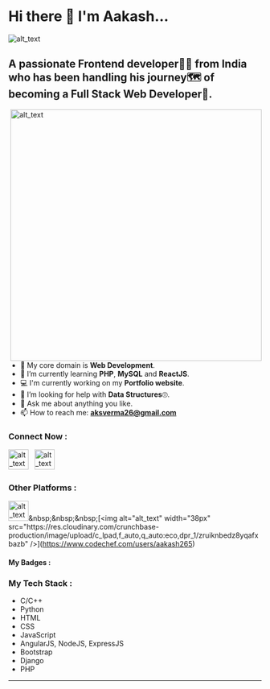# Hi there 👋 I'm Aakash...

<img align="center" alt="alt_text" src="https://images.unsplash.com/photo-1614624532983-4ce03382d63d?ixlib=rb-1.2.1&ixid=MnwxMjA3fDB8MHxzZWFyY2h8MXx8ZGVzayUyMHNldHVwfGVufDB8fDB8fA%3D%3D&w=1000&q=80" />

## A passionate Frontend developer👨‍💻 from India who has been handling his journey🗺 of becoming a Full Stack Web Developer🚩.

<img align="right" alt="alt_text" width="500px" src="https://www.mindinventory.com/blog/wp-content/uploads/2019/10/Offshore-app-developer-1024x512.png" />

- 🔭 My core domain is <b>Web Development</b>.
- 🌱 I’m currently learning <b>PHP</b>, <b>MySQL</b> and <b>ReactJS</b>.
- 💻 I'm currently working on my <b>Portfolio website</b>.
- 🤔 I’m looking for help with <b>Data Structures</b>🙄.
- 💬 Ask me about anything you like.
- 📫 How to reach me: <b>aksverma26@gmail.com</b> <br>
### Connect Now : <br>
[<img alt="alt_text" width="40px" src="https://upload.wikimedia.org/wikipedia/commons/thumb/c/ca/LinkedIn_logo_initials.png/800px-LinkedIn_logo_initials.png" />](https://www.linkedin.com/in/aakash26)&nbsp;&nbsp;&nbsp;[<img alt="alt_text" width="40px" src="https://www.pngkey.com/png/full/2-27646_twitter-logo-png-transparent-background-logo-twitter-png.png" />](https://twitter.com/skyTweet26)

### Other Platforms : <br>
[<img alt="alt_text" width="40px" src="https://upload.wikimedia.org/wikipedia/commons/thumb/4/40/HackerRank_Icon-1000px.png/480px-HackerRank_Icon-1000px.png" />](https://www.hackerrank.com/Aakash__)&nbsp;&nbsp;&nbsp;[<img alt="alt_text" width="38px" src="https://res.cloudinary.com/crunchbase-production/image/upload/c_lpad,f_auto,q_auto:eco,dpr_1/zruiknbedz8yqafxbazb" />](https://www.codechef.com/users/aakash265)

<p align="right">
  <h4>My Badges :</h4>
</p>

### My Tech Stack :
- C/C++
- Python
- HTML
- CSS
- JavaScript
- AngularJS, NodeJS, ExpressJS
- Bootstrap
- Django
- PHP
<hr>
<!-- - 👯 I’m looking to collaborate on ... -->
<!-- - 😄 Pronouns: -->
<!-- - ⚡ Fun fact: ... -->

